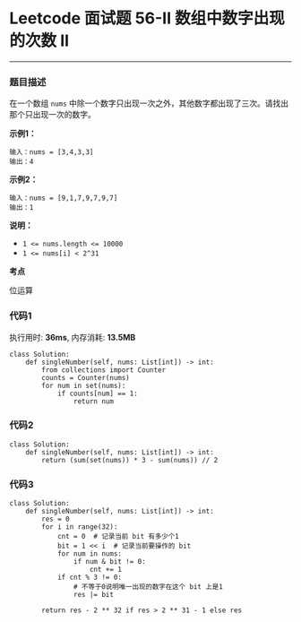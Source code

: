 # Leetcode 面试题 56-II 数组中数字出现的次数 II
***
### 题目描述

在一个数组 `nums` 中除一个数字只出现一次之外，其他数字都出现了三次。请找出那个只出现一次的数字。

**示例1：**    

	输入：nums = [3,4,3,3]
	输出：4
	
**示例2：**    

	输入：nums = [9,1,7,9,7,9,7]
	输出：1


	
**说明：**

* `1 <= nums.length <= 10000`
* `1 <= nums[i] < 2^31`


**考点**

位运算

### 代码1
执行用时: **36ms**, 内存消耗: **13.5MB**

```
class Solution:
    def singleNumber(self, nums: List[int]) -> int:
        from collections import Counter
        counts = Counter(nums)
        for num in set(nums):
            if counts[num] == 1:
                return num
```

### 代码2
```
class Solution:
    def singleNumber(self, nums: List[int]) -> int:
        return (sum(set(nums)) * 3 - sum(nums)) // 2
```


### 代码3
```
class Solution:
    def singleNumber(self, nums: List[int]) -> int:
        res = 0
        for i in range(32):
            cnt = 0  # 记录当前 bit 有多少个1
            bit = 1 << i  # 记录当前要操作的 bit
            for num in nums:
                if num & bit != 0:
                    cnt += 1
            if cnt % 3 != 0:
                # 不等于0说明唯一出现的数字在这个 bit 上是1
                res |= bit

        return res - 2 ** 32 if res > 2 ** 31 - 1 else res
```




